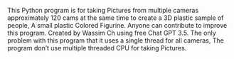 This Python program is for taking Pictures from multiple cameras approximately 120 cams at the same time to create a 3D plastic sample of people, A small plastic Colored Figurine.
Anyone can contribute to improve this program.
Created by Wassim Ch using free Chat GPT 3.5.
The only problem with this program that it uses a single thread for all cameras, The program don’t use multiple threaded CPU for taking Pictures.
